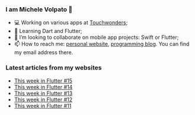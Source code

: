 ### I am Michele Volpato 👋

- 💻 Working on various apps at [Touchwonders](https://touchwonders.com);
- 🌱 Learning Dart and Flutter;
- 📱 I’m looking to collaborate on mobile app projects: Swift or Flutter;
- 📫 How to reach me: [personal website](https://volpato.nl), [programming blog](https://ishouldgotosleep.com). You can find my email address there.

### Latest articles from my websites

<!-- BLOG-POST-LIST:START -->
- [This week in Flutter #15](https://ishouldgotosleep.com/this-week-in-flutter-15/)
- [This week in Flutter #14](https://ishouldgotosleep.com/this-week-in-flutter-14/)
- [This week in Flutter #13](https://ishouldgotosleep.com/this-week-in-flutter-13/)
- [This week in Flutter #12](https://ishouldgotosleep.com/this-week-in-flutter-12/)
- [This week in Flutter #11](https://ishouldgotosleep.com/this-week-in-flutter-11/)
<!-- BLOG-POST-LIST:END -->
